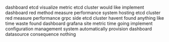 dashboard etcd visualize metric etcd cluster would like implement dashboard red method measure performance system hosting etcd cluster red measure performance grpc side etcd cluster havent found anything like time waste found dashboard grafana site metric time going implement configuration management system automatically provision dashboard datasource consequence nothing